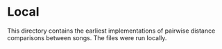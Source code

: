 
Local
=====

This directory contains the earliest implementations of pairwise distance comparisons between songs. The files were run locally.
